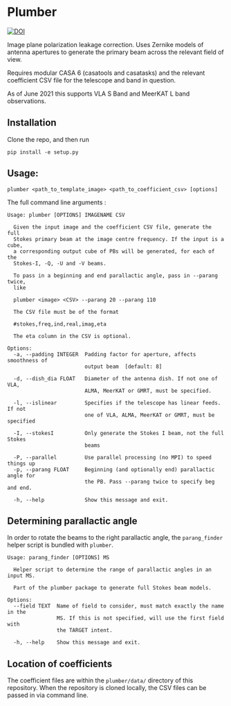 # Plumber

[![DOI](https://zenodo.org/badge/402479973.svg)](https://zenodo.org/badge/latestdoi/402479973)

Image plane polarization leakage correction. Uses Zernike models of antenna
apertures to generate the primary beam across the relevant field of view.

Requires modular CASA 6 (casatools and casatasks) and the relevant coefficient
CSV file for the telescope and band in question.

As of June 2021 this supports VLA S Band and MeerKAT L band observations.

## Installation
Clone the repo, and then run 

```pip install -e setup.py```


## Usage:

```plumber <path_to_template_image> <path_to_coefficient_csv> [options]```


The full command line arguments :

```
Usage: plumber [OPTIONS] IMAGENAME CSV

  Given the input image and the coefficient CSV file, generate the full
  Stokes primary beam at the image centre frequency. If the input is a cube,
  a corresponding output cube of PBs will be generated, for each of the
  Stokes-I, -Q, -U and -V beams.

  To pass in a beginning and end parallactic angle, pass in --parang twice,
  like

  plumber <image> <CSV> --parang 20 --parang 110

  The CSV file must be of the format

  #stokes,freq,ind,real,imag,eta

  The eta column in the CSV is optional.

Options:
  -a, --padding INTEGER  Padding factor for aperture, affects smoothness of
                         output beam  [default: 8]

  -d, --dish_dia FLOAT   Diameter of the antenna dish. If not one of VLA,
                         ALMA, MeerKAT or GMRT, must be specified.

  -l, --islinear         Specifies if the telescope has linear feeds. If not
                         one of VLA, ALMA, MeerKAT or GMRT, must be specified

  -I, --stokesI          Only generate the Stokes I beam, not the full Stokes
                         beams

  -P, --parallel         Use parallel processing (no MPI) to speed things up
  -p, --parang FLOAT     Beginning (and optionally end) parallactic angle for
                         the PB. Pass --parang twice to specify beg and end.

  -h, --help             Show this message and exit.
```


## Determining parallactic angle

In order to rotate the beams to the right parallactic angle, the
`parang_finder` helper script is bundled with `plumber`. 

```
Usage: parang_finder [OPTIONS] MS

  Helper script to determine the range of parallactic angles in an input MS.

  Part of the plumber package to generate full Stokes beam models.

Options:
  --field TEXT  Name of field to consider, must match exactly the name in the
                MS. If this is not specified, will use the first field with
                the TARGET intent.

  -h, --help    Show this message and exit.
```

## Location of coefficients

The coefficient files are within the `plumber/data/` directory of this
repository. When the repository is cloned locally, the CSV files can be passed
in via command line.
